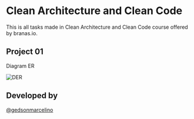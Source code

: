 # Clean Architecture and Clean Code

This is all tasks made in Clean Architecture and Clean Code course offered by branas.io.

## Project 01

Diagram ER

![DER](./docs/der.png)

## Developed by

[@gedsonmarcelino](https://github.com/gedsonmarcelino/)
